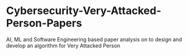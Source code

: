 # Cybersecurity-Very-Attacked-Person-Papers
AI, ML and Software Engineering based paper analysis on to design and develop an algorithm for Very Attacked Person
